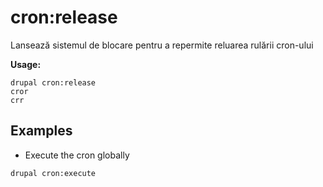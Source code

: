# cron:release
Lansează sistemul de blocare pentru a repermite reluarea rulării cron-ului

**Usage:**
```
drupal cron:release
cror
crr
```

## Examples
* Execute the cron globally
```
drupal cron:execute
```
